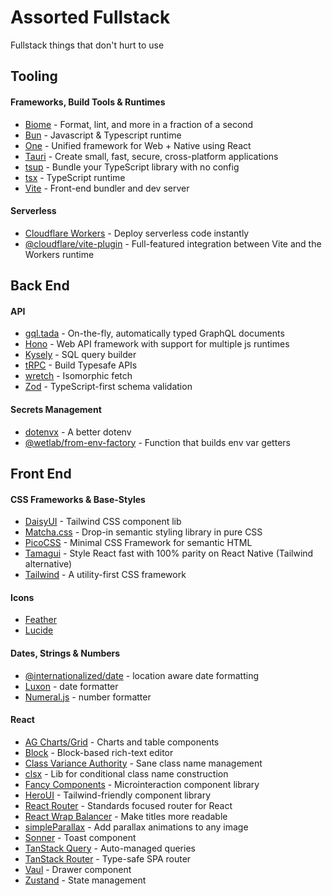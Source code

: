 # Assorted Fullstack
Fullstack things that don't hurt to use

## Tooling
#### Frameworks, Build Tools & Runtimes
* [Biome](https://biomejs.dev/) - Format, lint, and more in a fraction of a second
* [Bun](https://bun.sh/) - Javascript & Typescript runtime
* [One](https://onestack.dev/) - Unified framework for Web + Native using React
* [Tauri](https://tauri.app/) - Create small, fast, secure, cross-platform applications
* [tsup](https://tsup.egoist.dev/) - Bundle your TypeScript library with no config
* [tsx](https://tsx.is/) - TypeScript runtime
* [Vite](https://vite.dev/) - Front-end bundler and dev server
#### Serverless
* [Cloudflare Workers](https://workers.cloudflare.com/) - Deploy serverless code instantly
* [@cloudflare/vite-plugin](https://developers.cloudflare.com/workers/vite-plugin/) - Full-featured integration between Vite and the Workers runtime

## Back End
#### API
* [gql.tada](https://gql-tada.0no.co/) - On-the-fly, automatically typed GraphQL documents
* [Hono](https://hono.dev/) - Web API framework with support for multiple js runtimes
* [Kysely](https://github.com/kysely-org/kysely) - SQL query builder
* [tRPC](https://trpc.io/) - Build Typesafe APIs
* [wretch](https://github.com/elbywan/wretch) - Isomorphic fetch
* [Zod](https://zod.dev/) - TypeScript-first schema validation
#### Secrets Management
* [dotenvx](https://dotenvx.com/) - A better dotenv
* [@wetlab/from-env-factory](https://github.com/labwet/from-env-factory) - Function that builds env var getters 

## Front End
#### CSS Frameworks & Base-Styles
* [DaisyUI](https://daisyui.com/) - Tailwind CSS component lib
* [Matcha.css](https://matcha.mizu.sh/) - Drop-in semantic styling library in pure CSS
* [PicoCSS](https://picocss.com/) - Minimal CSS Framework for semantic HTML
* [Tamagui](https://tamagui.dev/) - Style React fast with 100% parity on React Native (Tailwind alternative)
* [Tailwind](https://tailwindcss.com/) - A utility-first CSS framework
#### Icons
* [Feather](https://feathericons.com/)
* [Lucide](https://lucide.dev/)
#### Dates, Strings & Numbers
* [@internationalized/date](https://github.com/adobe/react-spectrum/tree/main/packages/@internationalized/date) - location aware date formatting
* [Luxon](https://github.com/moment/luxon) - date formatter
* [Numeral.js](https://github.com/adamwdraper/Numeral-js) - number formatter
#### React
* [AG Charts/Grid](https://www.ag-grid.com/charts/) - Charts and table components
* [Block](https://www.blocknotejs.org/) - Block-based rich-text editor
* [Class Variance Authority](https://github.com/joe-bell/cva) - Sane class name management
* [clsx](https://github.com/lukeed/clsx) - Lib for conditional class name construction
* [Fancy Components](https://www.fancycomponents.dev/) - Microinteraction component library
* [HeroUI](https://www.heroui.com) - Tailwind-friendly component library
* [React Router](https://reactrouter.com/) - Standards focused router for React
* [React Wrap Balancer](https://github.com/shuding/react-wrap-balancer) - Make titles more readable
* [simpleParallax](https://simpleparallax.com/) - Add parallax animations to any image
* [Sonner](https://github.com/emilkowalski/sonner) - Toast component
* [TanStack Query](https://tanstack.com/query/latest) - Auto-managed queries
* [TanStack Router](https://tanstack.com/router/latest) - Type-safe SPA router
* [Vaul](https://github.com/emilkowalski/vaul) - Drawer component
* [Zustand](https://github.com/pmndrs/zustand) - State management
